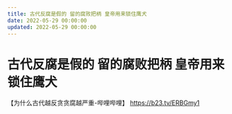 ```yaml
---
title: 古代反腐是假的 留的腐败把柄 皇帝用来锁住鹰犬
date: 2022-05-29 00:00:00
updated: 2022-05-29 00:00:00
---
```


# 古代反腐是假的 留的腐败把柄 皇帝用来锁住鹰犬

【为什么古代越反贪贪腐越严重-哔哩哔哩】 https://b23.tv/ERBGmy1

